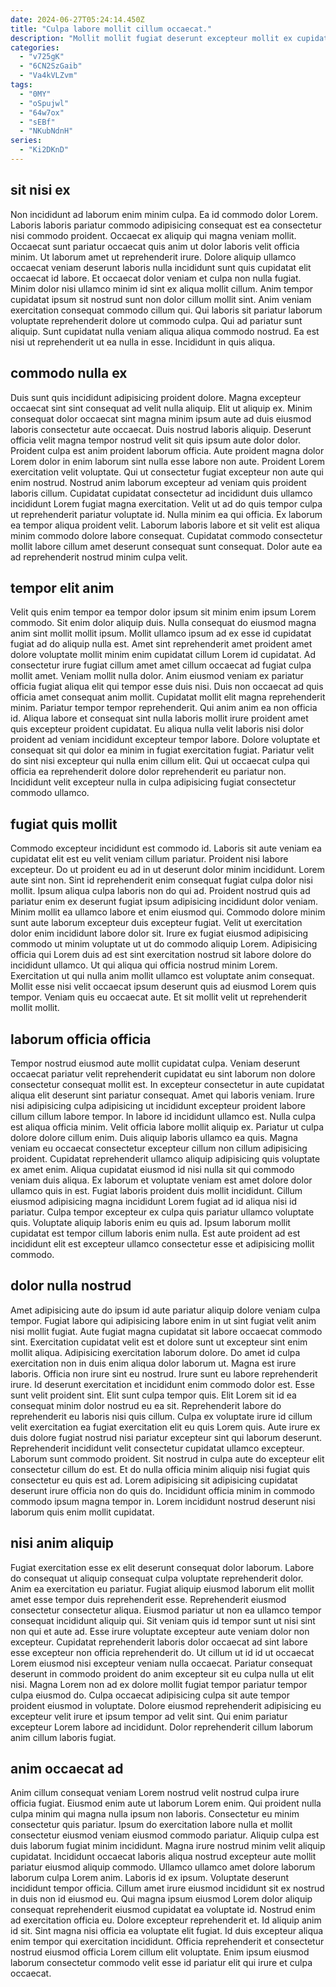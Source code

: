 ```yaml
---
date: 2024-06-27T05:24:14.450Z
title: "Culpa labore mollit cillum occaecat."
description: "Mollit mollit fugiat deserunt excepteur mollit ex cupidatat et veniam minim qui. Laboris excepteur aliquip adipisicing nulla nostrud amet magna sunt."
categories:
  - "v725gK"
  - "6CN2SzGaib"
  - "Va4kVLZvm"
tags:
  - "0MY"
  - "oSpujwl"
  - "64w7ox"
  - "sEBf"
  - "NKubNdnH"
series:
  - "Ki2DKnD"
---
```



## sit nisi ex

Non incididunt ad laborum enim minim culpa. Ea id commodo dolor Lorem. Laboris laboris pariatur commodo adipisicing consequat est ea consectetur nisi commodo proident. Occaecat ex aliquip qui magna veniam mollit. Occaecat sunt pariatur occaecat quis anim ut dolor laboris velit officia minim.
Ut laborum amet ut reprehenderit irure. Dolore aliquip ullamco occaecat veniam deserunt laboris nulla incididunt sunt quis cupidatat elit occaecat id labore. Et occaecat dolor veniam et culpa non nulla fugiat. Minim dolor nisi ullamco minim id sint ex aliqua mollit cillum. Anim tempor cupidatat ipsum sit nostrud sunt non dolor cillum mollit sint. Anim veniam exercitation consequat commodo cillum qui.
Qui laboris sit pariatur laborum voluptate reprehenderit dolore ut commodo culpa. Qui ad pariatur sunt aliquip. Sunt cupidatat nulla veniam aliqua aliqua commodo nostrud. Ea est nisi ut reprehenderit ut ea nulla in esse. Incididunt in quis aliqua.

## commodo nulla ex

Duis sunt quis incididunt adipisicing proident dolore. Magna excepteur occaecat sint sint consequat ad velit nulla aliquip. Elit ut aliquip ex. Minim consequat dolor occaecat sint magna minim ipsum aute ad duis eiusmod laboris consectetur aute occaecat. Duis nostrud laboris aliquip. Deserunt officia velit magna tempor nostrud velit sit quis ipsum aute dolor dolor. Proident culpa est anim proident laborum officia.
Aute proident magna dolor Lorem dolor in enim laborum sint nulla esse labore non aute. Proident Lorem exercitation velit voluptate. Qui ut consectetur fugiat excepteur non aute qui enim nostrud. Nostrud anim laborum excepteur ad veniam quis proident laboris cillum. Cupidatat cupidatat consectetur ad incididunt duis ullamco incididunt Lorem fugiat magna exercitation. Velit ut ad do quis tempor culpa ut reprehenderit pariatur voluptate id.
Nulla minim ea qui officia. Ex laborum ea tempor aliqua proident velit. Laborum laboris labore et sit velit est aliqua minim commodo dolore labore consequat. Cupidatat commodo consectetur mollit labore cillum amet deserunt consequat sunt consequat. Dolor aute ea ad reprehenderit nostrud minim culpa velit.

## tempor elit anim

Velit quis enim tempor ea tempor dolor ipsum sit minim enim ipsum Lorem commodo. Sit enim dolor aliquip duis. Nulla consequat do eiusmod magna anim sint mollit mollit ipsum. Mollit ullamco ipsum ad ex esse id cupidatat fugiat ad do aliquip nulla est.
Amet sint reprehenderit amet proident amet dolore voluptate mollit minim enim cupidatat cillum Lorem id cupidatat. Ad consectetur irure fugiat cillum amet amet cillum occaecat ad fugiat culpa mollit amet. Veniam mollit nulla dolor. Anim eiusmod veniam ex pariatur officia fugiat aliqua elit qui tempor esse duis nisi. Duis non occaecat ad quis officia amet consequat anim mollit. Cupidatat mollit elit magna reprehenderit minim. Pariatur tempor tempor reprehenderit.
Qui anim anim ea non officia id. Aliqua labore et consequat sint nulla laboris mollit irure proident amet quis excepteur proident cupidatat. Eu aliqua nulla velit laboris nisi dolor proident ad veniam incididunt excepteur tempor labore. Dolore voluptate et consequat sit qui dolor ea minim in fugiat exercitation fugiat. Pariatur velit do sint nisi excepteur qui nulla enim cillum elit. Qui ut occaecat culpa qui officia ea reprehenderit dolore dolor reprehenderit eu pariatur non. Incididunt velit excepteur nulla in culpa adipisicing fugiat consectetur commodo ullamco.

## fugiat quis mollit

Commodo excepteur incididunt est commodo id. Laboris sit aute veniam ea cupidatat elit est eu velit veniam cillum pariatur. Proident nisi labore excepteur. Do ut proident eu ad in ut deserunt dolor minim incididunt. Lorem aute sint non. Sint id reprehenderit enim consequat fugiat culpa dolor nisi mollit. Ipsum aliqua culpa laboris non do qui ad.
Proident nostrud quis ad pariatur enim ex deserunt fugiat ipsum adipisicing incididunt dolor veniam. Minim mollit ea ullamco labore et enim eiusmod qui. Commodo dolore minim sunt aute laborum excepteur duis excepteur fugiat. Velit ut exercitation dolor enim incididunt labore dolor sit. Irure ex fugiat eiusmod adipisicing commodo ut minim voluptate ut ut do commodo aliquip Lorem. Adipisicing officia qui Lorem duis ad est sint exercitation nostrud sit labore dolore do incididunt ullamco.
Ut qui aliqua qui officia nostrud minim Lorem. Exercitation ut qui nulla anim mollit ullamco est voluptate anim consequat. Mollit esse nisi velit occaecat ipsum deserunt quis ad eiusmod Lorem quis tempor. Veniam quis eu occaecat aute. Et sit mollit velit ut reprehenderit mollit mollit.

## laborum officia officia

Tempor nostrud eiusmod aute mollit cupidatat culpa. Veniam deserunt occaecat pariatur velit reprehenderit cupidatat eu sint laborum non dolore consectetur consequat mollit est. In excepteur consectetur in aute cupidatat aliqua elit deserunt sint pariatur consequat. Amet qui laboris veniam.
Irure nisi adipisicing culpa adipisicing ut incididunt excepteur proident labore cillum cillum labore tempor. In labore id incididunt ullamco est. Nulla culpa est aliqua officia minim. Velit officia labore mollit aliquip ex. Pariatur ut culpa dolore dolore cillum enim. Duis aliquip laboris ullamco ea quis. Magna veniam eu occaecat consectetur excepteur cillum non cillum adipisicing proident. Cupidatat reprehenderit ullamco aliquip adipisicing quis voluptate ex amet enim.
Aliqua cupidatat eiusmod id nisi nulla sit qui commodo veniam duis aliqua. Ex laborum et voluptate veniam est amet dolore dolor ullamco quis in est. Fugiat laboris proident duis mollit incididunt. Cillum eiusmod adipisicing magna incididunt Lorem fugiat ad id aliqua nisi id pariatur. Culpa tempor excepteur ex culpa quis pariatur ullamco voluptate quis. Voluptate aliquip laboris enim eu quis ad. Ipsum laborum mollit cupidatat est tempor cillum laboris enim nulla. Est aute proident ad est incididunt elit est excepteur ullamco consectetur esse et adipisicing mollit commodo.

## dolor nulla nostrud

Amet adipisicing aute do ipsum id aute pariatur aliquip dolore veniam culpa tempor. Fugiat labore qui adipisicing labore enim in ut sint fugiat velit anim nisi mollit fugiat. Aute fugiat magna cupidatat sit labore occaecat commodo sint. Exercitation cupidatat velit est et dolore sunt ut excepteur sint enim mollit aliqua. Adipisicing exercitation laborum dolore. Do amet id culpa exercitation non in duis enim aliqua dolor laborum ut. Magna est irure laboris. Officia non irure sint eu nostrud.
Irure sunt eu labore reprehenderit irure. Id deserunt exercitation et incididunt enim commodo dolor est. Esse sunt velit proident sint. Elit sunt culpa tempor quis. Elit Lorem sit id ea consequat minim dolor nostrud eu ea sit. Reprehenderit labore do reprehenderit eu laboris nisi quis cillum. Culpa ex voluptate irure id cillum velit exercitation ea fugiat exercitation elit eu quis Lorem quis.
Aute irure ex duis dolore fugiat nostrud nisi pariatur excepteur sint qui laborum deserunt. Reprehenderit incididunt velit consectetur cupidatat ullamco excepteur. Laborum sunt commodo proident. Sit nostrud in culpa aute do excepteur elit consectetur cillum do est. Et do nulla officia minim aliquip nisi fugiat quis consectetur eu quis est ad. Lorem adipisicing sit adipisicing cupidatat deserunt irure officia non do quis do. Incididunt officia minim in commodo commodo ipsum magna tempor in. Lorem incididunt nostrud deserunt nisi laborum quis enim mollit cupidatat.

## nisi anim aliquip

Fugiat exercitation esse ex elit deserunt consequat dolor laborum. Labore do consequat ut aliquip consequat culpa voluptate reprehenderit dolor. Anim ea exercitation eu pariatur. Fugiat aliquip eiusmod laborum elit mollit amet esse tempor duis reprehenderit esse. Reprehenderit eiusmod consectetur consectetur aliqua.
Eiusmod pariatur ut non ea ullamco tempor consequat incididunt aliquip qui. Sit veniam quis id tempor sunt ut nisi sint non qui et aute ad. Esse irure voluptate excepteur aute veniam dolor non excepteur. Cupidatat reprehenderit laboris dolor occaecat ad sint labore esse excepteur non officia reprehenderit do.
Ut cillum ut id id ut occaecat Lorem eiusmod nisi excepteur veniam nulla occaecat. Pariatur consequat deserunt in commodo proident do anim excepteur sit eu culpa nulla ut elit nisi. Magna Lorem non ad ex dolore mollit fugiat tempor pariatur tempor culpa eiusmod do. Culpa occaecat adipisicing culpa sit aute tempor proident eiusmod in voluptate. Dolore eiusmod reprehenderit adipisicing eu excepteur velit irure et ipsum tempor ad velit sint. Qui enim pariatur excepteur Lorem labore ad incididunt. Dolor reprehenderit cillum laborum anim cillum laboris fugiat.

## anim occaecat ad

Anim cillum consequat veniam Lorem nostrud velit nostrud culpa irure officia fugiat. Eiusmod enim aute ut laborum Lorem enim. Qui proident nulla culpa minim qui magna nulla ipsum non laboris. Consectetur eu minim consectetur quis pariatur. Ipsum do exercitation labore nulla et mollit consectetur eiusmod veniam eiusmod commodo pariatur. Aliquip culpa est duis laborum fugiat minim incididunt.
Magna irure nostrud minim velit aliquip cupidatat. Incididunt occaecat laboris aliqua nostrud excepteur aute mollit pariatur eiusmod aliquip commodo. Ullamco ullamco amet dolore laborum laborum culpa Lorem anim. Laboris id ex ipsum. Voluptate deserunt incididunt tempor officia. Cillum amet irure eiusmod incididunt sit ex nostrud in duis non id eiusmod eu.
Qui magna ipsum eiusmod Lorem dolor aliquip consequat reprehenderit eiusmod cupidatat ea voluptate id. Nostrud enim ad exercitation officia eu. Dolore excepteur reprehenderit et. Id aliquip anim id sit. Sint magna nisi officia ea voluptate elit fugiat. Id duis excepteur aliqua enim tempor qui exercitation incididunt. Officia reprehenderit et consectetur nostrud eiusmod officia Lorem cillum elit voluptate. Enim ipsum eiusmod laborum consectetur commodo velit esse id pariatur elit qui irure et culpa occaecat.


